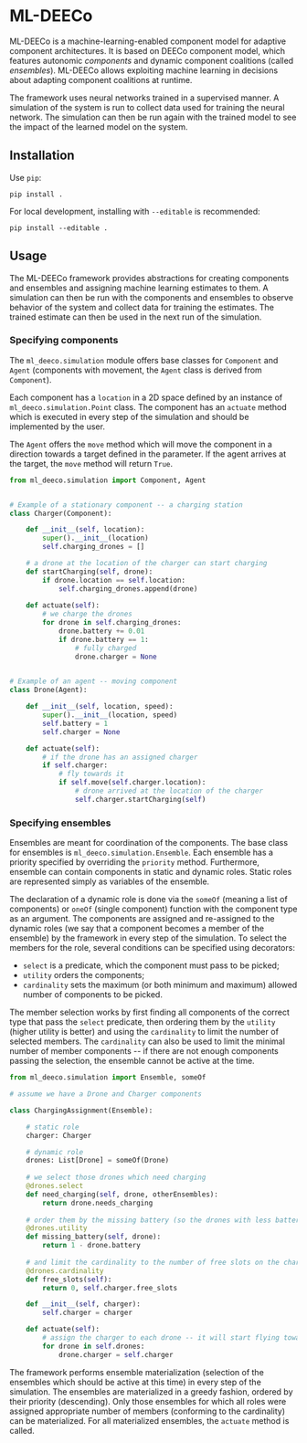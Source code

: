 # ML-DEECo

ML-DEECo is a machine-learning-enabled component model for adaptive component architectures. It is based on DEECo component model, which features autonomic *components* and dynamic component coalitions (called *ensembles*). ML-DEECo allows exploiting machine learning in decisions about adapting component coalitions at runtime. 

The framework uses neural networks trained in a supervised manner. A simulation of the system is run to collect data used for training the neural network. The simulation can then be run again with the trained model to see the impact of the learned model on the system.

## Installation

Use `pip`:

```
pip install .
```

For local development, installing with `--editable` is recommended:

```
pip install --editable .
```

## Usage

The ML-DEECo framework provides abstractions for creating components and ensembles and assigning machine learning estimates to them. A simulation can then be run with the components and ensembles to observe behavior of the system and collect data for training the estimates. The trained estimate can then be used in the next run of the simulation. 

### Specifying components

The `ml_deeco.simulation` module offers base classes for `Component` and `Agent` (components with movement, the `Agent` class is derived from `Component`).

Each component has a `location` in a 2D space defined by an instance of `ml_deeco.simulation.Point` class. The component has an `actuate` method which is executed in every step of the simulation and should be implemented by the user.

The `Agent` offers the `move` method which will move the component in a direction towards a target defined in the parameter. If the agent arrives at the target, the `move` method will return `True`.

```py
from ml_deeco.simulation import Component, Agent


# Example of a stationary component -- a charging station
class Charger(Component):

    def __init__(self, location):
        super().__init__(location)
        self.charging_drones = []

    # a drone at the location of the charger can start charging
    def startCharging(self, drone):
        if drone.location == self.location:
            self.charging_drones.append(drone)
        
    def actuate(self):
        # we charge the drones
        for drone in self.charging_drones:
            drone.battery += 0.01
            if drone.battery == 1:
                # fully charged
                drone.charger = None

            
# Example of an agent -- moving component
class Drone(Agent):

    def __init__(self, location, speed):
        super().__init__(location, speed)
        self.battery = 1
        self.charger = None

    def actuate(self):
        # if the drone has an assigned charger
        if self.charger:
            # fly towards it
            if self.move(self.charger.location):
                # drone arrived at the location of the charger
                self.charger.startCharging(self)

```

### Specifying ensembles

Ensembles are meant for coordination of the components. The base class for ensembles is `ml_deeco.simulation.Ensemble`. Each ensemble has a priority specified by overriding the `priority` method. Furthermore, ensemble can contain components in static and dynamic roles. Static roles are represented simply as variables of the ensemble. 

The declaration of a dynamic role is done via the `someOf` (meaning a list of components) or `oneOf` (single component) function with the component type as an argument. The components are assigned and re-assigned to the dynamic roles (we say that a component becomes a member of the ensemble) by the framework in every step of the simulation. To select the members for the role, several conditions can be specified using decorators:

* `select` is a predicate, which the component must pass to be picked;
* `utility` orders the components;
* `cardinality` sets the maximum (or both minimum and maximum) allowed number of components to be picked.

The member selection works by first finding all components of the correct type that pass the `select` predicate, then ordering them by the `utility` (higher utility is better) and using the `cardinality` to limit the number of selected members. The `cardinality` can also be used to limit the minimal number of member components -- if there are not enough components passing the selection, the ensemble cannot be active at the time.

```py
from ml_deeco.simulation import Ensemble, someOf

# assume we have a Drone and Charger components

class ChargingAssignment(Ensemble):

    # static role
    charger: Charger

    # dynamic role
    drones: List[Drone] = someOf(Drone)
    
    # we select those drones which need charging
    @drones.select
    def need_charging(self, drone, otherEnsembles):
        return drone.needs_charging
    
    # order them by the missing battery (so the drones with less battery are selected first)
    @drones.utility
    def missing_battery(self, drone):
        return 1 - drone.battery
    
    # and limit the cardinality to the number of free slots on the charger
    @drones.cardinality
    def free_slots(self):
        return 0, self.charger.free_slots

    def __init__(self, charger):
        self.charger = charger

    def actuate(self):
        # assign the charger to each drone -- it will start flying towards it to charge
        for drone in self.drones:
            drone.charger = self.charger
```

The framework performs ensemble materialization (selection of the ensembles which should be active at this time) in every step of the simulation. The ensembles are materialized in a greedy fashion, ordered by their priority (descending). Only those ensembles for which all roles were assigned appropriate number of members (conforming to the cardinality) can be materialized. For all materialized ensembles, the `actuate` method is called.
